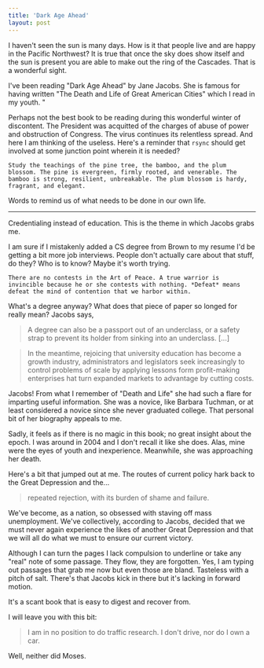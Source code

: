 ```yaml
---
title: 'Dark Age Ahead'
layout: post
---
```


I haven't seen the sun is many days. How is it that people live and are happy in the Pacific Northwest? It is true that once the sky does show itself and the sun is present you are able to make out the ring of the Cascades. That is a wonderful sight. 

I've been reading "Dark Age Ahead" by Jane Jacobs. She is famous for having written "The Death and Life of Great American Cities" which I read in my youth. "

Perhaps not the best book to be reading during this wonderful winter of discontent. The President was acquitted of the charges of abuse of power and obstruction of Congress. The virus continues its relentless spread. And here I am thinking of the useless. Here's a reminder that `rsync` should get involved at some junction point wherein it is needed? 

```
Study the teachings of the pine tree, the bamboo, and the plum blossom. The pine is evergreen, firmly rooted, and venerable. The bamboo is strong, resilient, unbreakable. The plum blossom is hardy, fragrant, and elegant.
```

Words to remind us of what needs to be done in our own life.

<hr>

Credentialing instead of education. This is the theme in which Jacobs grabs me. 

I am sure if I mistakenly added a CS degree from Brown to my resume I'd be getting a bit more job interviews. People don't actually care about that stuff, do they? Who is to know? Maybe it's worth trying.

```
There are no contests in the Art of Peace. A true warrior is invincible because he or she contests with nothing. *Defeat* means defeat the mind of contention that we harbor within.
```

What's a degree anyway? What does that piece of paper so longed for really mean? Jacobs says,

> A degree can also be a passport out of an underclass, or a safety strap to prevent its holder from sinking into an underclass. [...]

> In the meantime, rejoicing that university education has become a growth industry, administrators and legislators seek increasingly to control problems of scale by applying lessons form profit-making enterprises hat turn expanded markets to advantage by cutting costs.

Jacobs! From what I remember of "Death and Life" she had such a flare for imparting useful information. She was a novice, like Barbara Tuchman, or at least considered a novice since she never graduated college. That personal bit of her biography appeals to me.

Sadly, it feels as if there is no magic in this book; no great insight about the epoch. I was around in 2004 and I don't recall it like she does. Alas, mine were the eyes of youth and inexperience. Meanwhile, she was approaching her death. 

Here's a bit that jumped out at me. The routes of current policy hark back to the Great Depression and the...

> repeated rejection, with its burden of shame and failure.

We've become, as a nation, so obsessed with staving off mass unemployment. We've collectively, according to Jacobs, decided that we must never again experience the likes of another Great Depression and that we will all do what we must to ensure our current victory. 

Although I can turn the pages I lack compulsion to underline or take any "real" note of some passage. They flow, they are forgotten. Yes, I am typing out passages that grab me now but even those are bland. Tasteless with a pitch of salt. There's that Jacobs kick in there but it's lacking in forward motion. 

It's a scant book that is easy to digest and recover from. 

I will leave you with this bit:

> I am in no position to do traffic research. I don't drive, nor do I own a car.

Well, neither did Moses.

